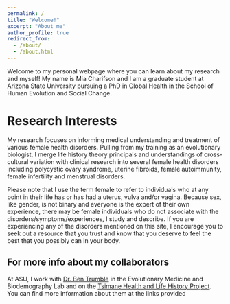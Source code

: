 ```yaml
---
permalink: /
title: "Welcome!"
excerpt: "About me"
author_profile: true
redirect_from: 
  - /about/
  - /about.html
---
```


Welcome to my personal webpage where you can learn about my research and myself! My name is Mia Charifson and I am a graduate student at Arizona State University pursuing a PhD in Global Health in the School of Human Evolution and Social Change.

Research Interests
======

My research focuses on informing medical understanding and treatment of various female health disorders. Pulling from my training as an evolutionary biologist, I merge life history theory principals and understandings of cross-cultural variation with clinical research into several female health disorders including polycystic ovary syndrome, uterine fibroids, female autoimmunity, female infertility and menstrual disorders.

Please note that I use the term female to refer to individuals who at any point in their life has or has had a uterus, vulva and/or vagina. Because sex, like gender, is not binary and everyone is the expert of their own experience, there may be female individuals who do not associate with the disorders/symptoms/experiences, I study and describe. If you are experiencing any of the disorders mentioned on this site, I encourage you to seek out a resource that you trust and know that you deserve to feel the best that you possibly can in your body.

For more info about my collaborators 
------
At ASU, I work with [Dr. Ben Trumble](www.trumblelab.org) in the Evolutionary Medicine and Biodemography Lab and on the [Tsimane Health and Life History Project](http://www.unm.edu/~tsimane/). You can find more information about them at the links provided
